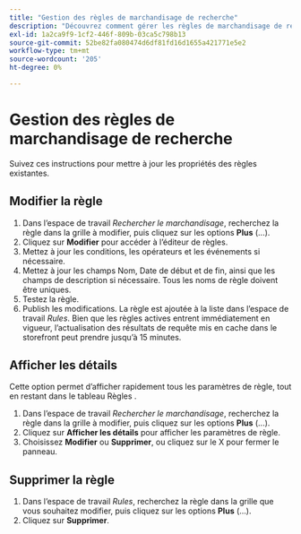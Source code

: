 ```yaml
---
title: "Gestion des règles de marchandisage de recherche"
description: "Découvrez comment gérer les règles de marchandisage de recherche existantes."
exl-id: 1a2ca9f9-1cf2-446f-809b-03ca5c798b13
source-git-commit: 52be82fa080474d6df81fd16d1655a421771e5e2
workflow-type: tm+mt
source-wordcount: '205'
ht-degree: 0%

---
```


# Gestion des règles de marchandisage de recherche

Suivez ces instructions pour mettre à jour les propriétés des règles existantes.

## Modifier la règle

1. Dans l’espace de travail *Rechercher le marchandisage*, recherchez la règle dans la grille à modifier, puis cliquez sur les options **Plus** (...).
1. Cliquez sur **Modifier** pour accéder à l’éditeur de règles.
1. Mettez à jour les conditions, les opérateurs et les événements si nécessaire.
1. Mettez à jour les champs Nom, Date de début et de fin, ainsi que les champs de description si nécessaire. Tous les noms de règle doivent être uniques.
1. Testez la règle.
1. Publish les modifications.
La règle est ajoutée à la liste dans l’espace de travail *Rules*. Bien que les règles actives entrent immédiatement en vigueur, l’actualisation des résultats de requête mis en cache dans le storefront peut prendre jusqu’à 15 minutes.

## Afficher les détails

Cette option permet d’afficher rapidement tous les paramètres de règle, tout en restant dans le tableau Règles .

1. Dans l’espace de travail *Rechercher le marchandisage*, recherchez la règle dans la grille à modifier, puis cliquez sur les options **Plus** (...).
1. Cliquez sur **Afficher les détails** pour afficher les paramètres de règle.
1. Choisissez **Modifier** ou **Supprimer**, ou cliquez sur le X pour fermer le panneau.

## Supprimer la règle

1. Dans l’espace de travail *Rules*, recherchez la règle dans la grille que vous souhaitez modifier, puis cliquez sur les options **Plus** (...).
1. Cliquez sur **Supprimer**.
